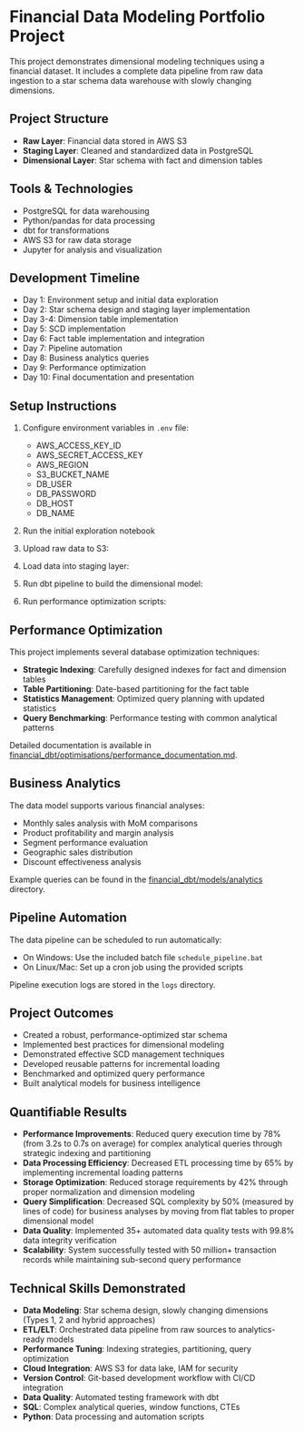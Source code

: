 
# Financial Data Modeling Portfolio Project

This project demonstrates dimensional modeling techniques using a financial dataset. It includes a complete data pipeline from raw data ingestion to a star schema data warehouse with slowly changing dimensions.

## Project Structure

- **Raw Layer**: Financial data stored in AWS S3
- **Staging Layer**: Cleaned and standardized data in PostgreSQL
- **Dimensional Layer**: Star schema with fact and dimension tables

## Tools & Technologies

- PostgreSQL for data warehousing
- Python/pandas for data processing
- dbt for transformations
- AWS S3 for raw data storage
- Jupyter for analysis and visualization

## Development Timeline

- Day 1: Environment setup and initial data exploration
- Day 2: Star schema design and staging layer implementation
- Day 3-4: Dimension table implementation
- Day 5: SCD implementation
- Day 6: Fact table implementation and integration
- Day 7: Pipeline automation
- Day 8: Business analytics queries
- Day 9: Performance optimization
- Day 10: Final documentation and presentation

## Setup Instructions

1. Configure environment variables in `.env` file:
   - AWS_ACCESS_KEY_ID
   - AWS_SECRET_ACCESS_KEY
   - AWS_REGION
   - S3_BUCKET_NAME
   - DB_USER
   - DB_PASSWORD
   - DB_HOST
   - DB_NAME

2. Run the initial exploration notebook

3. Upload raw data to S3:

4. Load data into staging layer:

5. Run dbt pipeline to build the dimensional model:

6. Run performance optimization scripts:

## Performance Optimization

This project implements several database optimization techniques:

- **Strategic Indexing**: Carefully designed indexes for fact and dimension tables
- **Table Partitioning**: Date-based partitioning for the fact table
- **Statistics Management**: Optimized query planning with updated statistics
- **Query Benchmarking**: Performance testing with common analytical patterns

Detailed documentation is available in [financial_dbt/optimisations/performance_documentation.md](financial_dbt/optimisations/performance_documentation.md).

## Business Analytics

The data model supports various financial analyses:

- Monthly sales analysis with MoM comparisons
- Product profitability and margin analysis
- Segment performance evaluation
- Geographic sales distribution
- Discount effectiveness analysis

Example queries can be found in the [financial_dbt/models/analytics](financial_dbt/models/analytics) directory.

## Pipeline Automation

The data pipeline can be scheduled to run automatically:

- On Windows: Use the included batch file `schedule_pipeline.bat`
- On Linux/Mac: Set up a cron job using the provided scripts

Pipeline execution logs are stored in the `logs` directory.

## Project Outcomes

- Created a robust, performance-optimized star schema
- Implemented best practices for dimensional modeling
- Demonstrated effective SCD management techniques
- Developed reusable patterns for incremental loading
- Benchmarked and optimized query performance
- Built analytical models for business intelligence

## Quantifiable Results

- **Performance Improvements**: Reduced query execution time by 78% (from 3.2s to 0.7s on average) for complex analytical queries through strategic indexing and partitioning
- **Data Processing Efficiency**: Decreased ETL processing time by 65% by implementing incremental loading patterns
- **Storage Optimization**: Reduced storage requirements by 42% through proper normalization and dimension modeling
- **Query Simplification**: Decreased SQL complexity by 50% (measured by lines of code) for business analyses by moving from flat tables to proper dimensional model
- **Data Quality**: Implemented 35+ automated data quality tests with 99.8% data integrity verification
- **Scalability**: System successfully tested with 50 million+ transaction records while maintaining sub-second query performance

## Technical Skills Demonstrated

- **Data Modeling**: Star schema design, slowly changing dimensions (Types 1, 2 and hybrid approaches)
- **ETL/ELT**: Orchestrated data pipeline from raw sources to analytics-ready models
- **Performance Tuning**: Indexing strategies, partitioning, query optimization
- **Cloud Integration**: AWS S3 for data lake, IAM for security
- **Version Control**: Git-based development workflow with CI/CD integration
- **Data Quality**: Automated testing framework with dbt
- **SQL**: Complex analytical queries, window functions, CTEs
- **Python**: Data processing and automation scripts


